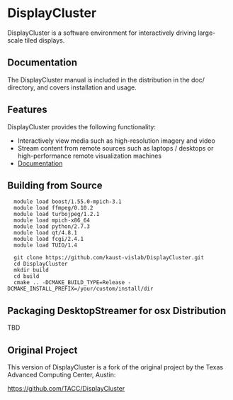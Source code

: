 # DisplayCluster

DisplayCluster is a software environment for interactively driving large-scale tiled displays.

## Documentation

The DisplayCluster manual is included in the distribution in the doc/ directory, and covers installation and usage.

## Features

DisplayCluster provides the following functionality:
* Interactively view media such as high-resolution imagery and video
* Stream content from remote sources such as laptops / desktops or high-performance remote visualization machines
* [Documentation](http://bluebrain.github.io/DisplayCluster-0.4/index.html)


## Building from Source

```
  module load boost/1.55.0-mpich-3.1
  module load ffmpeg/0.10.2
  module load turbojpeg/1.2.1
  module load mpich-x86_64
  module load python/2.7.3
  module load qt/4.8.1
  module load fcgi/2.4.1
  module load TUIO/1.4

  git clone https://github.com/kaust-vislab/DisplayCluster.git
  cd DisplayCluster
  mkdir build
  cd build
  cmake .. -DCMAKE_BUILD_TYPE=Release -DCMAKE_INSTALL_PREFIX=/your/custom/install/dir
```

## Packaging DesktopStreamer for osx Distribution

TBD

## Original Project

This version of DisplayCluster is a fork of the original project by the Texas Advanced Computing Center, Austin:

https://github.com/TACC/DisplayCluster
